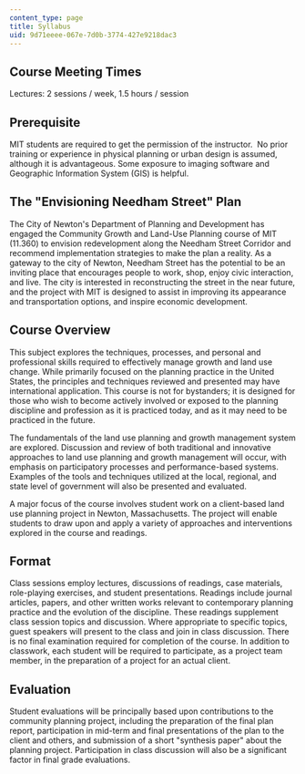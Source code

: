 ```yaml
---
content_type: page
title: Syllabus
uid: 9d71eeee-067e-7d0b-3774-427e9218dac3
---
```


Course Meeting Times
--------------------

Lectures: 2 sessions / week, 1.5 hours / session

Prerequisite
------------

MIT students are required to get the permission of the instructor.  No prior training or experience in physical planning or urban design is assumed, although it is advantageous. Some exposure to imaging software and Geographic Information System (GIS) is helpful.

The "Envisioning Needham Street" Plan
-------------------------------------

The City of Newton's Department of Planning and Development has engaged the Community Growth and Land-Use Planning course of MIT (11.360) to envision redevelopment along the Needham Street Corridor and recommend implementation strategies to make the plan a reality. As a gateway to the city of Newton, Needham Street has the potential to be an inviting place that encourages people to work, shop, enjoy civic interaction, and live. The city is interested in reconstructing the street in the near future, and the project with MIT is designed to assist in improving its appearance and transportation options, and inspire economic development.

Course Overview
---------------

This subject explores the techniques, processes, and personal and professional skills required to effectively manage growth and land use change. While primarily focused on the planning practice in the United States, the principles and techniques reviewed and presented may have international application. This course is not for bystanders; it is designed for those who wish to become actively involved or exposed to the planning discipline and profession as it is practiced today, and as it may need to be practiced in the future.

The fundamentals of the land use planning and growth management system are explored. Discussion and review of both traditional and innovative approaches to land use planning and growth management will occur, with emphasis on participatory processes and performance-based systems. Examples of the tools and techniques utilized at the local, regional, and state level of government will also be presented and evaluated.

A major focus of the course involves student work on a client-based land use planning project in Newton, Massachusetts. The project will enable students to draw upon and apply a variety of approaches and interventions explored in the course and readings.

Format
------

Class sessions employ lectures, discussions of readings, case materials, role-playing exercises, and student presentations. Readings include journal articles, papers, and other written works relevant to contemporary planning practice and the evolution of the discipline. These readings supplement class session topics and discussion. Where appropriate to specific topics, guest speakers will present to the class and join in class discussion. There is no final examination required for completion of the course. In addition to classwork, each student will be required to participate, as a project team member, in the preparation of a project for an actual client.

Evaluation
----------

Student evaluations will be principally based upon contributions to the community planning project, including the preparation of the final plan report, participation in mid-term and final presentations of the plan to the client and others, and submission of a short "synthesis paper" about the planning project. Participation in class discussion will also be a significant factor in final grade evaluations.